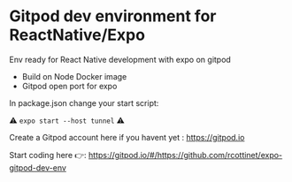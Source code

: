 # Gitpod dev environment for ReactNative/Expo

Env ready for React Native development with expo on gitpod


- Build on Node Docker image
- Gitpod open port for expo

In package.json change your start script:

 ⚠️ `expo start --host tunnel` ⚠️

Create a Gitpod account here if you havent yet : https://gitpod.io

Start coding here 👉: https://gitpod.io/#/https://github.com/rcottinet/expo-gitpod-dev-env

